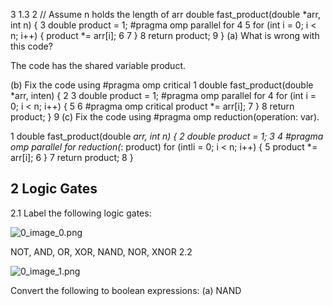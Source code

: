 3 1.3 2
// Assume n holds the length of arr double fast_product(double *arr, int n) {
3 double product = 1;
\#pragma omp parallel for 4 5 for (int i = 0; i < n; i++) {
product *= arr[i];
6 7
}
8 return product; 9
}
(a) What is wrong with this code?

The code has the shared variable product.

(b) Fix the code using \#pragma omp critical 1 double fast_product(double *arr, inten) {
2 3 double product = 1;
\#pragma omp parallel for 4 for (int i = 0; i < n; i++) {
5 6
\#pragma omp critical product *= arr[i];
7
 }
8 return product;
 }
9
(c) Fix the code using \#pragma omp reduction(operation: var).

1 double fast_product(double *arr, int n) {
2 double product = 1; 3 4
\#pragma omp parallel for reduction(*: product)
for (intli = 0; i < n; i++) {
5 product *= arr[i];
6
}
7 return product; 8
}

## 2 Logic Gates

2.1 Label the following logic gates:

![0_image_0.png](0_image_0.png)

NOT, AND, OR, XOR, NAND, NOR, XNOR
2.2

![0_image_1.png](0_image_1.png)

Convert the following to boolean expressions:
(a)  NAND